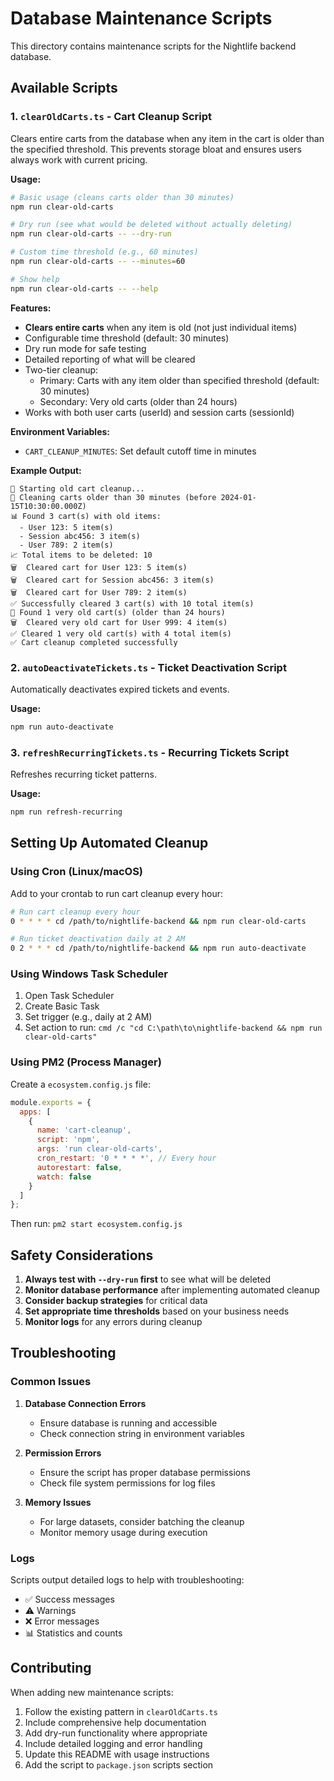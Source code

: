 # Database Maintenance Scripts

This directory contains maintenance scripts for the Nightlife backend database.

## Available Scripts

### 1. `clearOldCarts.ts` - Cart Cleanup Script

Clears entire carts from the database when any item in the cart is older than the specified threshold. This prevents storage bloat and ensures users always work with current pricing.

**Usage:**
```bash
# Basic usage (cleans carts older than 30 minutes)
npm run clear-old-carts

# Dry run (see what would be deleted without actually deleting)
npm run clear-old-carts -- --dry-run

# Custom time threshold (e.g., 60 minutes)
npm run clear-old-carts -- --minutes=60

# Show help
npm run clear-old-carts -- --help
```

**Features:**
- **Clears entire carts** when any item is old (not just individual items)
- Configurable time threshold (default: 30 minutes)
- Dry run mode for safe testing
- Detailed reporting of what will be cleared
- Two-tier cleanup:
  - Primary: Carts with any item older than specified threshold (default: 30 minutes)
  - Secondary: Very old carts (older than 24 hours)
- Works with both user carts (userId) and session carts (sessionId)

**Environment Variables:**
- `CART_CLEANUP_MINUTES`: Set default cutoff time in minutes

**Example Output:**
```
🧹 Starting old cart cleanup...
📅 Cleaning carts older than 30 minutes (before 2024-01-15T10:30:00.000Z)
📊 Found 3 cart(s) with old items:
  - User 123: 5 item(s)
  - Session abc456: 3 item(s)
  - User 789: 2 item(s)
📈 Total items to be deleted: 10
🗑️  Cleared cart for User 123: 5 item(s)
🗑️  Cleared cart for Session abc456: 3 item(s)
🗑️  Cleared cart for User 789: 2 item(s)
✅ Successfully cleared 3 cart(s) with 10 total item(s)
🧽 Found 1 very old cart(s) (older than 24 hours)
🗑️  Cleared very old cart for User 999: 4 item(s)
✅ Cleared 1 very old cart(s) with 4 total item(s)
✅ Cart cleanup completed successfully
```

### 2. `autoDeactivateTickets.ts` - Ticket Deactivation Script

Automatically deactivates expired tickets and events.

**Usage:**
```bash
npm run auto-deactivate
```

### 3. `refreshRecurringTickets.ts` - Recurring Tickets Script

Refreshes recurring ticket patterns.

**Usage:**
```bash
npm run refresh-recurring
```

## Setting Up Automated Cleanup

### Using Cron (Linux/macOS)

Add to your crontab to run cart cleanup every hour:
```bash
# Run cart cleanup every hour
0 * * * * cd /path/to/nightlife-backend && npm run clear-old-carts

# Run ticket deactivation daily at 2 AM
0 2 * * * cd /path/to/nightlife-backend && npm run auto-deactivate
```

### Using Windows Task Scheduler

1. Open Task Scheduler
2. Create Basic Task
3. Set trigger (e.g., daily at 2 AM)
4. Set action to run: `cmd /c "cd C:\path\to\nightlife-backend && npm run clear-old-carts"`

### Using PM2 (Process Manager)

Create a `ecosystem.config.js` file:
```javascript
module.exports = {
  apps: [
    {
      name: 'cart-cleanup',
      script: 'npm',
      args: 'run clear-old-carts',
      cron_restart: '0 * * * *', // Every hour
      autorestart: false,
      watch: false
    }
  ]
};
```

Then run: `pm2 start ecosystem.config.js`

## Safety Considerations

1. **Always test with `--dry-run` first** to see what will be deleted
2. **Monitor database performance** after implementing automated cleanup
3. **Consider backup strategies** for critical data
4. **Set appropriate time thresholds** based on your business needs
5. **Monitor logs** for any errors during cleanup

## Troubleshooting

### Common Issues

1. **Database Connection Errors**
   - Ensure database is running and accessible
   - Check connection string in environment variables

2. **Permission Errors**
   - Ensure the script has proper database permissions
   - Check file system permissions for log files

3. **Memory Issues**
   - For large datasets, consider batching the cleanup
   - Monitor memory usage during execution

### Logs

Scripts output detailed logs to help with troubleshooting:
- ✅ Success messages
- ⚠️ Warnings
- ❌ Error messages
- 📊 Statistics and counts

## Contributing

When adding new maintenance scripts:

1. Follow the existing pattern in `clearOldCarts.ts`
2. Include comprehensive help documentation
3. Add dry-run functionality where appropriate
4. Include detailed logging and error handling
5. Update this README with usage instructions
6. Add the script to `package.json` scripts section
